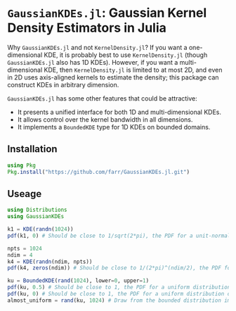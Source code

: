 # `GaussianKDEs.jl`: Gaussian Kernel Density Estimators in Julia

Why `GaussianKDEs.jl` and not `KernelDensity.jl`?  If you want a one-dimensional
KDE, it is probably best to use `KernelDensity.jl` (though `GaussianKDEs.jl`
also has 1D KDEs).  However, if you want a multi-dimensional KDE, then
`KernelDensity.jl` is limited to at most 2D, and even in 2D uses axis-aligned
kernels to estimate the density; this package can construct KDEs in arbitrary
dimension.

`GaussianKDEs.jl` has some other features that could be attractive:

* It presents a unified interface for both 1D and multi-dimensional KDEs.
* It allows control over the kernel bandwidth in all dimensions.
* It implements a `BoundedKDE` type for 1D KDEs on bounded domains.

## Installation

```julia
using Pkg
Pkg.install("https://github.com/farr/GaussianKDEs.jl.git")
```

## Useage

```julia
using Distributions
using GaussianKDEs

k1 = KDE(randn(1024))
pdf(k1, 0) # Should be close to 1/sqrt(2*pi), the PDF for a unit-normal at the origin

npts = 1024
ndim = 4
k4 = KDE(randn(ndim, npts))
pdf(k4, zeros(ndim)) # Should be close to 1/(2*pi)^(ndim/2), the PDF for a unit-normal at the origin

ku = BoundedKDE(rand(1024), lower=0, upper=1)
pdf(ku, 0.5) # Should be close to 1, the PDF for a uniform distribution on [0,1]
pdf(ku, 0) # Should be close to 1, the PDF for a uniform distribution on [0,1]
almost_uniform = rand(ku, 1024) # Draw from the bounded distribution implied by the KDE.
```